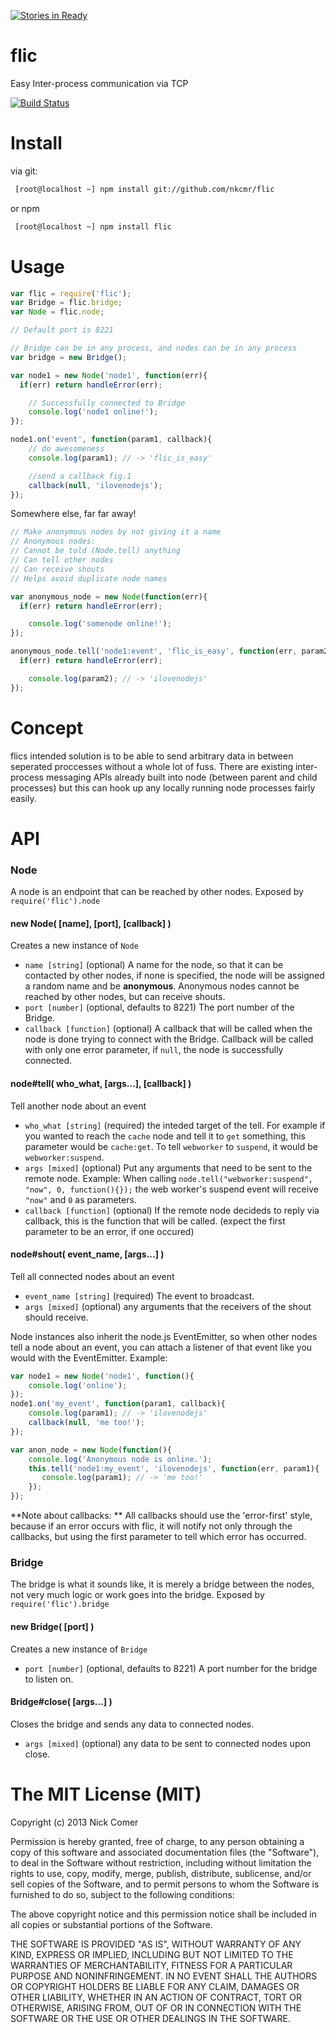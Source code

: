 [![Stories in Ready](https://badge.waffle.io/nkcmr/flic.png?label=ready&title=Ready)](https://waffle.io/nkcmr/flic)
# flic
Easy Inter-process communication via TCP

[![Build Status](https://travis-ci.org/nkcmr/flic.png?branch=master)](https://travis-ci.org/nkcmr/flic)

# Install
via git:
```bash
 [root@localhost ~] npm install git://github.com/nkcmr/flic
```

or npm
```bash
 [root@localhost ~] npm install flic
```

# Usage
```javascript
var flic = require('flic');
var Bridge = flic.bridge;
var Node = flic.node;

// Default port is 8221

// Bridge can be in any process, and nodes can be in any process
var bridge = new Bridge();

var node1 = new Node('node1', function(err){
  if(err) return handleError(err);

	// Successfully connected to Bridge
	console.log('node1 online!');
});

node1.on('event', function(param1, callback){
	// do awesomeness	
	console.log(param1); // -> 'flic_is_easy'

	//send a callback fig.1
	callback(null, 'ilovenodejs');
});
```
Somewhere else, far far away!

```javascript
// Make anonymous nodes by not giving it a name
// Anonymous nodes:
// Cannot be told (Node.tell) anything
// Can tell other nodes
// Can receive shouts
// Helps avoid duplicate node names

var anonymous_node = new Node(function(err){
  if(err) return handleError(err);

	console.log('somenode online!');
});

anonymous_node.tell('node1:event', 'flic_is_easy', function(err, param2){
  if(err) return handleError(err);

	console.log(param2); // -> 'ilovenodejs'
});

```

# Concept
flics intended solution is to be able to send arbitrary data in between seperated proccesses without a whole lot of fuss. There are existing inter-process messaging APIs already built into node (between parent and child processes) but this can hook up any locally running node processes fairly easily.

# API
### Node
A node is an endpoint that can be reached by other nodes. Exposed by `require('flic').node`
#### new Node( [name], [port], [callback] )
Creates a new instance of `Node`

- `name [string]` (optional) A name for the node, so that it can be contacted by other nodes, if none is specified, the node will be assigned a random name and be **anonymous**. Anonymous nodes cannot be reached by other nodes, but can receive shouts.
- `port [number]` (optional, defaults to 8221) The port number of the Bridge.
- `callback [function]` (optional) A callback that will be called when the node is done trying to connect with the Bridge. Callback will be called with only one error parameter, if `null`, the node is successfully connected.

#### node#tell( who_what, [args...], [callback] )
Tell another node about an event

- `who_what [string]` (required) the inteded target of the tell. For example if you wanted to reach the `cache` node and tell it to `get` something, this parameter would be `cache:get`. To tell `webworker` to `suspend`, it would be `webworker:suspend`.
- `args [mixed]` (optional) Put any arguments that need to be sent to the remote node. Example: When calling `node.tell("webworker:suspend", "now", 0, function(){});` the web worker's suspend event will receive `"now"` and `0` as parameters.
- `callback [function]` (optional) If the remote node decideds to reply via callback, this is the function that will be called. (expect the first parameter to be an error, if one occured)

#### node#shout( event_name, [args...] )
Tell all connected nodes about an event

- `event_name [string]` (required) The event to broadcast.
- `args [mixed]` (optional) any arguments that the receivers of the shout should receive.

Node instances also inherit the node.js EventEmitter, so when other nodes tell a node about an event, you can attach a listener of that event like you would with the EventEmitter. Example:

```javascript
var node1 = new Node('node1', function(){ 
    console.log('online'); 
});
node1.on('my_event', function(param1, callback){
    console.log(param1); // -> 'ilovenodejs'
    callback(null, 'me too!');
});

var anon_node = new Node(function(){
    console.log('Anonymous node is online.');
    this.tell('node1:my_event', 'ilovenodejs', function(err, param1){
       console.log(param1); // -> 'me too!' 
    });
});
```

**Note about callbacks: ** All callbacks should use the 'error-first' style, because if an error occurs with flic, it will notify not only through the callbacks, but using the first parameter to tell which error has occurred.

### Bridge

The bridge is what it sounds like, it is merely a bridge between the nodes, not very much logic or work goes into the bridge. Exposed by `require('flic').bridge`

#### new Bridge( [port] )
Creates a new instance of `Bridge`

- `port [number]` (optional, defaults to 8221) A port number for the bridge to listen on.

#### Bridge#close( [args...] )
Closes the bridge and sends any data to connected nodes.

- `args [mixed]` (optional) any data to be sent to connected nodes upon close.

# The MIT License (MIT)

Copyright (c) 2013 Nick Comer

Permission is hereby granted, free of charge, to any person obtaining a copy
of this software and associated documentation files (the "Software"), to deal
in the Software without restriction, including without limitation the rights
to use, copy, modify, merge, publish, distribute, sublicense, and/or sell
copies of the Software, and to permit persons to whom the Software is
furnished to do so, subject to the following conditions:

The above copyright notice and this permission notice shall be included in all
copies or substantial portions of the Software.

THE SOFTWARE IS PROVIDED "AS IS", WITHOUT WARRANTY OF ANY KIND, EXPRESS OR
IMPLIED, INCLUDING BUT NOT LIMITED TO THE WARRANTIES OF MERCHANTABILITY,
FITNESS FOR A PARTICULAR PURPOSE AND NONINFRINGEMENT. IN NO EVENT SHALL THE
AUTHORS OR COPYRIGHT HOLDERS BE LIABLE FOR ANY CLAIM, DAMAGES OR OTHER
LIABILITY, WHETHER IN AN ACTION OF CONTRACT, TORT OR OTHERWISE, ARISING FROM,
OUT OF OR IN CONNECTION WITH THE SOFTWARE OR THE USE OR OTHER DEALINGS IN THE
SOFTWARE.